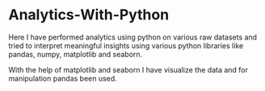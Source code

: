 # Analytics-With-Python
Here I have performed analytics using python on various raw datasets and tried to interpret meaningful insights using various python libraries like pandas, numpy, matplotlib and seaborn.  

With the help of matplotlib and seaborn I have visualize the data and for manipulation pandas been used.
